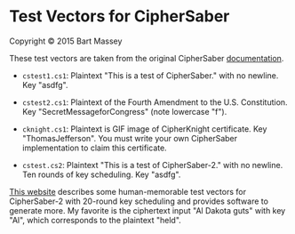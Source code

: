 # Test Vectors for CipherSaber
Copyright &copy; 2015 Bart Massey

These test vectors are taken from the original
CipherSaber [documentation](http://ciphersaber.gurus.org/).

* `cstest1.cs1`: Plaintext "This is a test of CipherSaber."
  with no newline. Key "asdfg".

* `cstest2.cs1`: Plaintext of the Fourth Amendment to the
  U.S. Constitution. Key "SecretMessageforCongress" (note
  lowercase "f").

* `cknight.cs1`: Plaintext is GIF image of CipherKnight
  certificate. Key "ThomasJefferson". You must write your
  own CipherSaber implementation to claim this certificate.

* `cstest.cs2`: Plaintext "This is a test of CipherSaber-2."
  with no newline. Ten rounds of key scheduling. Key
  "asdfg".

[This website](http://www.cypherspace.org/adam/csvec/)
describes some human-memorable test vectors for
CipherSaber-2 with 20-round key scheduling and provides
software to generate more. My favorite is the ciphertext
input "Al Dakota guts" with key "Al", which corresponds
to the plaintext "held".
